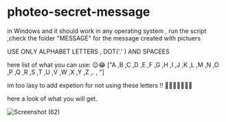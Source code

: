 
# photeo-secret-message
in Windows and it should work in any operating system , run the script ,check the folder "MESSAGE" for the message created with pictuers

 USE ONLY ALPHABET LETTERS , DOT('.' ) AND SPACEES
 
here list of what you can use: 😉😂
["A ,B ,C ,D ,E ,F ,G ,H ,I ,J  ,K  ,L  ,M  ,N  ,O  ,P  ,Q  ,R  ,S  ,T  ,U  ,V  ,W  ,X  ,Y  ,Z  ,.  , "]


  im too lasy to add expetion for not using these letters !! 🤣🤣🤣🤣🤣🤣🤣
  
  here a look of what you will get.
  
![Screenshot (62)](https://user-images.githubusercontent.com/25788408/121930391-9b2ec000-cd42-11eb-8077-2e3f80619abd.png)
